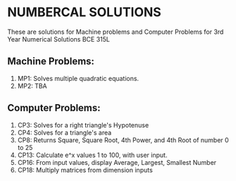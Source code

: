 # NUMBERCAL SOLUTIONS
These are solutions for Machine problems and Computer Problems for 3rd Year Numerical Solutions BCE 315L 

## Machine Problems:
1. MP1: Solves multiple quadratic equations.
2. MP2: TBA

## Computer Problems:
1. CP3: Solves for a right triangle's Hypotenuse
2. CP4: Solves for a triangle's area
3. CP8: Returns Square, Square Root, 4th Power, and 4th Root of number 0 to 25
4. CP13: Calculate e^x values 1 to 100, with user input.
5. CP16: From input values, display Average, Largest, Smallest Number
6. CP18: Multiply matrices from dimension inputs
